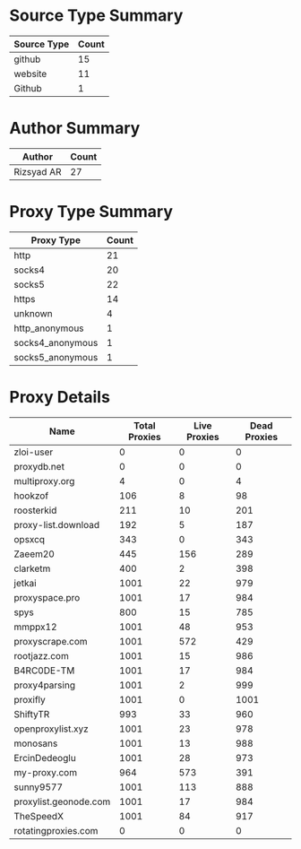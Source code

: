 # Source Type Summary

| Source Type | Count |
|-------------|-------|
| github | 15 |
| website | 11 |
| Github | 1 |


# Author Summary

| Author | Count |
|--------|-------|
| Rizsyad AR | 27 |


# Proxy Type Summary

| Proxy Type | Count |
|------------|-------|
| http | 21 |
| socks4 | 20 |
| socks5 | 22 |
| https | 14 |
| unknown | 4 |
| http_anonymous | 1 |
| socks4_anonymous | 1 |
| socks5_anonymous | 1 |


# Proxy Details

| Name | Total Proxies | Live Proxies | Dead Proxies |
|------|---------------|--------------|---------------|
| zloi-user | 0 | 0 | 0 |
| proxydb.net | 0 | 0 | 0 |
| multiproxy.org | 4 | 0 | 4 |
| hookzof | 106 | 8 | 98 |
| roosterkid | 211 | 10 | 201 |
| proxy-list.download | 192 | 5 | 187 |
| opsxcq | 343 | 0 | 343 |
| Zaeem20 | 445 | 156 | 289 |
| clarketm | 400 | 2 | 398 |
| jetkai | 1001 | 22 | 979 |
| proxyspace.pro | 1001 | 17 | 984 |
| spys | 800 | 15 | 785 |
| mmppx12 | 1001 | 48 | 953 |
| proxyscrape.com | 1001 | 572 | 429 |
| rootjazz.com | 1001 | 15 | 986 |
| B4RC0DE-TM | 1001 | 17 | 984 |
| proxy4parsing | 1001 | 2 | 999 |
| proxifly | 1001 | 0 | 1001 |
| ShiftyTR | 993 | 33 | 960 |
| openproxylist.xyz | 1001 | 23 | 978 |
| monosans | 1001 | 13 | 988 |
| ErcinDedeoglu | 1001 | 28 | 973 |
| my-proxy.com | 964 | 573 | 391 |
| sunny9577 | 1001 | 113 | 888 |
| proxylist.geonode.com | 1001 | 17 | 984 |
| TheSpeedX | 1001 | 84 | 917 |
| rotatingproxies.com | 0 | 0 | 0 |
